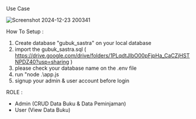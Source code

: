 Use Case

![Screenshot 2024-12-23 200341](https://github.com/user-attachments/assets/f90df9ba-5fce-4053-8959-1faf3cfbc8d7)


How To Setup :

1. Create database "gubuk_sastra" on your local database
2. import the gubuk_sastra.sql ( https://drive.google.com/drive/folders/1PLqdtJIbO00pFjpHa_CaCZjHSTNPDZ40?usp=sharing )
3. please check your database name on the .env file
4. run "node .\app.js
4. signup your admin & user account before login

ROLE :
- Admin (CRUD Data Buku & Data Peminjaman)
- User (View Data Buku)
